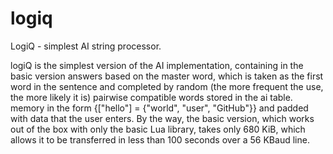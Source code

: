 # logiq
LogiQ - simplest AI string processor.

logiQ is the simplest version of the AI implementation, containing in the basic version answers based on the master word, which is taken as the first word in the sentence and completed by random (the more frequent the use, the more likely it is) pairwise compatible words stored in the ai table. memory in the form {["hello"] = {"world", "user", "GitHub"}} and padded with data that the user enters. By the way, the basic version, which works out of the box with only the basic Lua library, takes only 680 KiB, which allows it to be transferred in less than 100 seconds over a 56 KBaud line.
